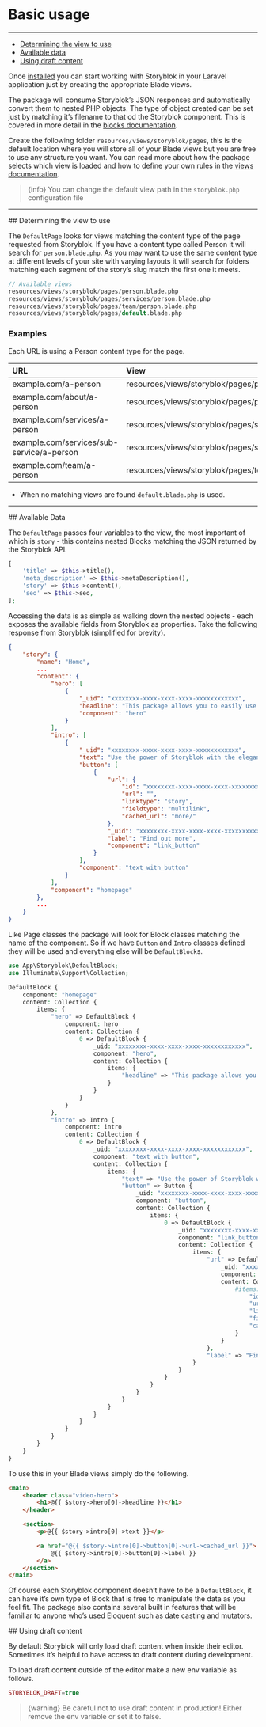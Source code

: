 # Basic usage

---

- [Determining the view to use](#determining-view)
- [Available data](#available-data)
- [Using draft content](#draft-content)


Once [installed](/{{route}}/{{version}}/installation) you can start working with Storyblok in your Laravel application just by creating the appropriate Blade views.

The package will consume Storyblok’s JSON responses and automatically convert them to nested PHP objects. The type of object created can be set just by matching it’s filename to that od the Storyblok component. This is covered in more detail in the [blocks documentation](/{{route}}/{{version}}/blocks).

Create the following folder `resources/views/storyblok/pages`, this is the default location where you will store all of your Blade views but you are free to use any structure you want. You can read more about how the package selects which view is loaded and how to define your own rules in the [views documentation](/{{route}}/{{version}}/views).

> {info} You can change the default view path in the `storyblok.php` configuration file

---

<a name="determining-view">
## Determining the view to use
</a>

The `DefaultPage` looks for views matching the content type of the page requested from Storyblok. If you have a content type called Person it will search for `person.blade.php`. As you may want to use the same content type at different levels of your site with varying layouts it will search for folders matching each segment of the story’s slug match the first one it meets.

```php
// Available views
resources/views/storyblok/pages/person.blade.php
resources/views/storyblok/pages/services/person.blade.php
resources/views/storyblok/pages/team/person.blade.php
resources/views/storyblok/pages/default.blade.php
```

### Examples
Each URL is using a Person content type for the page.

| URL                        | View                                                     |
|   :-                       |  :-                                                      |
| example.com/a-person          | resources/views/storyblok/pages/person.blade.php          |
| example.com/about/a-person | resources/views/storyblok/pages/person.blade.php |
| example.com/services/a-person  | resources/views/storyblok/pages/services/person.blade.php          |
| example.com/services/sub-service/a-person  | resources/views/storyblok/pages/services/person.blade.php          |
| example.com/team/a-person     | resources/views/storyblok/pages/team/person.blade.php           |

- When no matching views are found `default.blade.php` is used.

---

<a name="available-data">
## Available Data
</a>

The `DefaultPage` passes four variables to the view, the most important of which is `story` - this contains nested Blocks matching the JSON returned by the Storyblok API.

```php
[
	'title' => $this->title(),
	'meta_description' => $this->metaDescription(),
	'story' => $this->content(),
	'seo' => $this->seo,
];
```

Accessing the data is as simple as walking down the nested objects - each exposes the available fields from Storyblok as properties. Take the following response from Storyblok (simplified for brevity).

```json
{
	"story": {
		"name": "Home",
		...
		"content": {
			"hero": [
				{
					"_uid": "xxxxxxxx-xxxx-xxxx-xxxx-xxxxxxxxxxxx",
					"headline": "This package allows you to easily use Storyblok with Laravel.",
					"component": "hero"
				}
			],
			"intro": [
				{
					"_uid": "xxxxxxxx-xxxx-xxxx-xxxx-xxxxxxxxxxxx",
					"text": "Use the power of Storyblok with the elegance of Laravel.",
					"button": [
						{
							"url": {
								"id": "xxxxxxxx-xxxx-xxxx-xxxx-xxxxxxxxxxxx",
								"url": "",
								"linktype": "story",
								"fieldtype": "multilink",
								"cached_url": "more/"
							},
							"_uid": "xxxxxxxx-xxxx-xxxx-xxxx-xxxxxxxxxxxx",
							"label": "Find out more",
							"component": "link_button"
						}
					],
					"component": "text_with_button"
				}
			],
			"component": "homepage"
		},
		...
	}
}
```

Like Page classes the package will look for Block classes matching the name of the component. So if we have `Button` and `Intro` classes defined they will be used and everything else will be `DefaultBlock`s.

```php
use App\Storyblok\DefaultBlock;
use Illuminate\Support\Collection;

DefaultBlock {
    component: "homepage"
    content: Collection {
        items: {
            "hero" => DefaultBlock {
                component: hero
                content: Collection {
                    0 => DefaultBlock {
                        _uid: "xxxxxxxx-xxxx-xxxx-xxxx-xxxxxxxxxxxx",
                        component: "hero",
                        content: Collection {
                            items: {
                                "headline" => "This package allows you to easily use Storyblok with Laravel."
                            }
                        }
                    }
                }
            },
            "intro" => Intro {
                component: intro
                content: Collection {
                    0 => DefaultBlock {
                        _uid: "xxxxxxxx-xxxx-xxxx-xxxx-xxxxxxxxxxxx",
                        component: "text_with_button",
                        content: Collection {
                            items: {
                                "text" => "Use the power of Storyblok with the elegance of Laravel.",
                                "button" => Button {
                                    _uid: "xxxxxxxx-xxxx-xxxx-xxxx-xxxxxxxxxxxx",
                                    component: "button",
                                    content: Collection {
                                        items: {
                                            0 => DefaultBlock {
                                                _uid: "xxxxxxxx-xxxx-xxxx-xxxx-xxxxxxxxxxxx",
                                                component: "link_button",
                                                content: Collection {
                                                    items: {
                                                        "url" => DefaultBlock {
                                                            _uid: "xxxxxxxx-xxxx-xxxx-xxxx-xxxxxxxxxxxx",
                                                            component: "url",
                                                            content: Collection {
                                                                #items: {
                                                                    "id" => "2f05310d-c69b-4cf9-b7cc-732649b90fae",
                                                                    "url" => false,
                                                                    "linktype" => "story",
                                                                    "fieldtype" => "multilink",
                                                                    "cached_url" => "services/"
                                                                }
                                                            }
                                                        },
                                                        "label" => "Find out more"
                                                    }
                                                }
                                            }
                                        }
                                    }
                                }
                            }
                        }
                    }
                }
            }
        }
    }
}
```

To use this in your Blade views simply do the following.

```html
<main>
    <header class="video-hero">
        <h1>@{{ $story->hero[0]->headline }}</h1>
    </header>

    <section>
        <p>@{{ $story->intro[0]->text }}</p>

        <a href="@{{ $story->intro[0]->button[0]->url->cached_url }}">
        	@{{ $story->intro[0]->button[0]->label }}
        </a>
    </section>
</main>

```

Of course each Storyblok component doesn’t have to be a `DefaultBlock`, it can have it’s own type of Block that is free to manipulate the data as you feel fit. The package also contains several built in features that will be familiar to anyone who’s used Eloquent such as date casting and mutators.


<a name="draft-content">
## Using draft content
</a>

By default Storyblok will only load draft content when inside their editor. Sometimes it’s helpful to have access to draft content during development.

To load draft content outside of the editor make a new env variable as follows.

```php
STORYBLOK_DRAFT=true
```

> {warning} Be careful not to use draft content in production! Either remove the env variable or set it to false.
